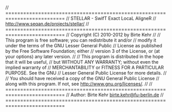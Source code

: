 // ==========================================================================
//                    STELLAR - SwifT Exact LocaL AligneR
//                   http://www.seqan.de/projects/stellar/
// ==========================================================================
// Copyright (C) 2010-2012 by Birte Kehr
//
// This program is free software; you can redistribute it and/or
// modify it under the terms of the GNU Lesser General Public
// License as published by the Free Software Foundation; either
// version 3 of the License, or (at your options) any later version.
//
// This program is distributed in the hope that it will be useful,
// but WITHOUT ANY WARRANTY; without even the implied warranty of
// MERCHANTABILITY or FITNESS FOR A PARTICULAR PURPOSE. See the GNU
// Lesser General Public License for more details.
//
// You should have received a copy of the GNU General Public License
// along with this program.  If not, see <http://www.gnu.org/licenses/>.
//
// ==========================================================================
// Author: Birte Kehr <birte.kehr@fu-berlin.de>
// ==========================================================================